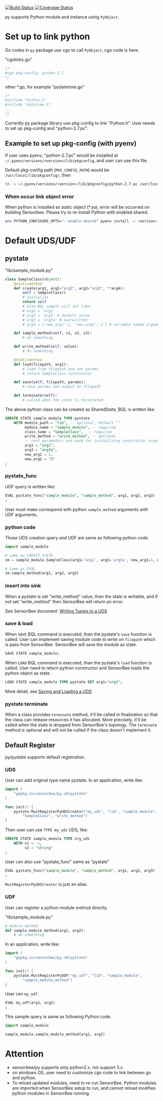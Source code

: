 [![Build Status](https://travis-ci.org/sensorbee/py.svg?branch=master)](https://travis-ci.org/sensorbee/py)
[![Coverage Status](https://coveralls.io/repos/github/sensorbee/py/badge.svg?branch=master)](https://coveralls.io/github/sensorbee/py?branch=master)

py supports Python module and instance using `PyObject`.

# Set up to link python

Go codes in `py` package use cgo to call `PyObject`, cgo code is here:

"cgolinks.go"

```go
/*
#cgo pkg-config: python-2.7
*/
```

other *.go, for example "pydatetime.go"

```go
/*
#include "Python.h"
#include "datetime.h"
...
*/
```


Currently py package library use pkg-config to link "Python.h". User needs to set up pkg-config and "python-2.7.pc".

## Example to set up pkg-config (with pyenv)

If user uses pyenv, "python-2.7.pc" would be installed at `~/.pyenv/versions/<version>/lib/pkgconfig`, and user can use this file.

Default pkg-config path (`PKG_CONFIG_PATH`) would be `/usr/local/lib/pkgconfig/`, then

```sh
ln -s ~/.pyenv/versions/<version>/lib/pkgconfig/python-2.7.pc /usr/local/lib/pkgconfig/
```

### When occur link object error

When python is installed as static object (*.so),  error will be occurred on building Sensorbee. Please try to re-install Python with enabled shared.

```bash
env PYTHON_CONFIGURE_OPTS="--enable-shared" pyenv install -v <version>
```

# Default UDS/UDF

## pystate

"lib/sample_module.py"

```python
class SampleClass(object):
    @staticmethod
    def create(arg1, arg2="arg2", arg3="arg3", **arg4):
        self = SampleClass()
        # initialize
        return self
        # blow BQL sample will set like:
        # arg1 = 'arg1'
        # arg2 = 'arg2' # default value
        # arg3 = 'arg3a' # overwritten
        # arg4 = {'new_arg1':1, 'new_arg2':'2'} # variable named arguments

    def sample_method(self, v1, v2, v3):
        # do something

    def write_method(self, value):
        # do something

    @staticmethod
    def load(filepath, arg1):
        # load from filepath and set params
        # return SampleClass constructor

    def save(self, filepath, params):
        # save params and output on filepath

    def terminate(self):
        # called when the state is terminated
```

The above python class can be created as SharedState, BQL is written like:

```sql
CREATE STATE sample_module TYPE pystate
    WITH module_path = "lib", -- optional, default ""
         module_name = "sample_module", -- required
         class_name = "SampleClass",  -- required
         write_method = "write_method", -- optional
         -- rest parameters are used for initializing constructor arguments.
         arg1 = "arg1",
         arg3 = "arg3a",
         new_arg1 = 1,
         new_arg2 = "2"
;
```

### pystate_func

UDF query is written like:

```sql
EVAL pystate_func("sample_module", "sample_method", arg1, arg2, arg3)
;
```

User must make correspond with python `sample_method` arguments with UDF arguments.

### python code

Those UDS creation query and UDF are same as following python code.

```python
import sample_module

# same as CREATE STATE
sm = sample_module.SampleClass(arg1='arg1', arg3='arg3a', new_arg1=1, new_arg2='2')

# same as EVAL
sm.sample_method(arg1, arg2, arg3)
```

### insert into sink

When a pystate is set "write\_method" value, then the state is writable, and if not set "write\_method" then SensorBee will return an error.

See SensorBee document: [Writing Tuples to a UDS](http://docs.sensorbee.io/en/latest/server_programming.html#writing-tuples-to-a-uds)

### save & load

When `SAVE` BQL command is executed, then the pystate's `save` function is called. User can implement saving module code to write on `filepath` which is pass from SensorBee. SensorBee will save the module as state.

```sql
SAVE STATE sample_module;
```

When `LOAD` BQL command is executed, then the pystate's `load` function is called. User need to return python constructor and SensorBee loads the python object as state.

```sql
LOAD STATE sample_module TYPE pystate SET arg1="arg1";
```

More detail, see [Saving and Loading a UDS](http://docs.sensorbee.io/en/latest/server_programming.html#saving-and-loading-a-uds)

### pystate terminate

When a class provides `terminate` method, it'll be called in finalization so that the class can release resources it has allocated. More precisely, it'll be called when the state is dropped from SensorBee's topology. The `terminate` method is optional and will not be called if the class doesn't implement it.

## Default Register

py/pystate supports default registration.

### UDS

User can add original type name pystate. In an application, write like:

```go
import (
    "gopkg.in/sensorbee/py.v0/pystate"
)

func init() {
    pystate.MustRegisterPyUDSCreator("my_uds", "lib", "sample_module",
        "SampleClass", "write_method")
}
```

Then user can use `TYPE my_uds` UDS, like:

```sql
CREATE STATE sample_module TYPE org_uds
    WITH v1 = -1,
         v2 = "string"
;
```

User can also use "pystate\_func" same as "pystate"

```sql
EVAL pystate_func("sample_module", "sample_method", arg1, arg2, arg3)
;
```

`MustRegisterPyUDSCreator` is just an alias.


### UDF

User can register a python module method directly.

"lib/sample_module.py"

```python
# module method
def sample_module_method(arg1, arg2):
    # do something
```

In an application, write like:

```go
import (
    "gopkg.in/sensorbee/py.v0/pystate"
)

func init() {
    pystate.MustRegisterPyUDF("my_udf", "lib", "sample_module",
        "sample_module_method")
}
```

User can `my_udf`.

```sql
EVAL my_udf(arg1, arg2)
;
```

This sample query is same as following Python code.

```python
import sample_module

sample_module.sample_module_method(arg1, arg2)
```

# Attention

* sensorbee/py supports only python2.x, not support 3.x
* on windows OS, user need to customize cgo code to link between go and python.
* To reload updated modules, need to re-run SensorBee. Python modules are imported when SensorBee setup to run, and cannot reload modifies python modules in SensorBee running.
